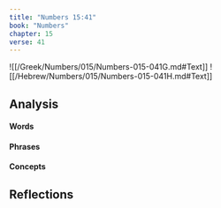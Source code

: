```yaml
---
title: "Numbers 15:41"
book: "Numbers"
chapter: 15
verse: 41
---
```

![[/Greek/Numbers/015/Numbers-015-041G.md#Text]]
![[/Hebrew/Numbers/015/Numbers-015-041H.md#Text]]

## Analysis

#### Words

#### Phrases

#### Concepts

## Reflections
